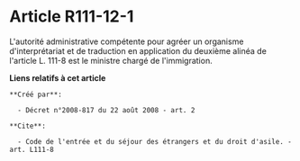 # Article R111-12-1

L'autorité administrative compétente pour agréer un organisme d'interprétariat et de traduction en application du deuxième
alinéa de l'article L. 111-8 est le ministre chargé de l'immigration.

**Liens relatifs à cet article**

	**Créé par**:

	  - Décret n°2008-817 du 22 août 2008 - art. 2

	**Cite**:

	  - Code de l'entrée et du séjour des étrangers et du droit d'asile. - art. L111-8
